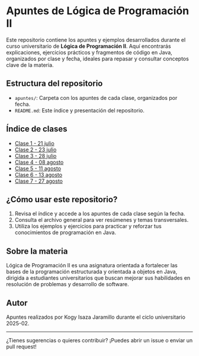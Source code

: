 # Apuntes de Lógica de Programación II

Este repositorio contiene los apuntes y ejemplos desarrollados durante el curso universitario de **Lógica de Programación II**. Aquí encontrarás explicaciones, ejercicios prácticos y fragmentos de código en Java, organizados por clase y fecha, ideales para repasar y consultar conceptos clave de la materia.

## Estructura del repositorio

- `apuntes/`: Carpeta con los apuntes de cada clase, organizados por fecha.
- `README.md`: Este índice y presentación del repositorio.

## Índice de clases

- [Clase 1 - 21 julio](./apuntes/Clase_1_21_julio.md)
- [Clase 2 - 23 julio](./apuntes/Clase_2_23_julio.md)
- [Clase 3 - 28 julio](./apuntes/Clase_3_28_julio.md)
- [Clase 4 - 08 agosto](./apuntes/Clase_4_08_agosto.md)
- [Clase 5 - 11 agosto](./apuntes/Clase_5_11_agosto.md)
- [Clase 6 - 13 agosto](./apuntes/Clase_6_13_agosto.md)
- [Clase 7 - 27 agosto](./apuntes/Clase_7_27_agosto.md)

## ¿Cómo usar este repositorio?

1. Revisa el índice y accede a los apuntes de cada clase según la fecha.
2. Consulta el archivo general para ver resúmenes y temas transversales.
3. Utiliza los ejemplos y ejercicios para practicar y reforzar tus conocimientos de programación en Java.

## Sobre la materia

Lógica de Programación II es una asignatura orientada a fortalecer las bases de la programación estructurada y orientada a objetos en Java, dirigida a estudiantes universitarios que buscan mejorar sus habilidades en resolución de problemas y desarrollo de software.

## Autor

Apuntes realizados por Kogy Isaza Jaramillo durante el ciclo universitario 2025-02.

---

¿Tienes sugerencias o quieres contribuir? ¡Puedes abrir un issue o enviar un pull request!
